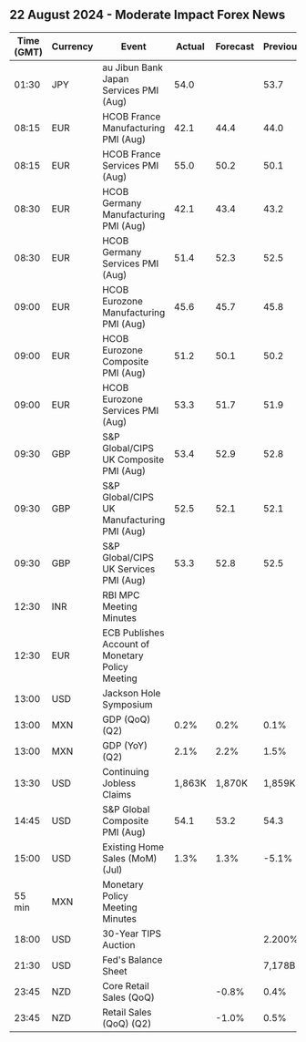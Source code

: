 ## 22 August 2024 - Moderate Impact Forex News

| Time (GMT) | Currency | Event | Actual | Forecast | Previous |
|------|----------|-------|--------|----------|----------|
| 01:30 | JPY | au Jibun Bank Japan Services PMI (Aug) | 54.0 |  | 53.7 |
| 08:15 | EUR | HCOB France Manufacturing PMI (Aug) | 42.1 | 44.4 | 44.0 |
| 08:15 | EUR | HCOB France Services PMI (Aug) | 55.0 | 50.2 | 50.1 |
| 08:30 | EUR | HCOB Germany Manufacturing PMI (Aug) | 42.1 | 43.4 | 43.2 |
| 08:30 | EUR | HCOB Germany Services PMI (Aug) | 51.4 | 52.3 | 52.5 |
| 09:00 | EUR | HCOB Eurozone Manufacturing PMI (Aug) | 45.6 | 45.7 | 45.8 |
| 09:00 | EUR | HCOB Eurozone Composite PMI (Aug) | 51.2 | 50.1 | 50.2 |
| 09:00 | EUR | HCOB Eurozone Services PMI (Aug) | 53.3 | 51.7 | 51.9 |
| 09:30 | GBP | S&P Global/CIPS UK Composite PMI (Aug) | 53.4 | 52.9 | 52.8 |
| 09:30 | GBP | S&P Global/CIPS UK Manufacturing PMI (Aug) | 52.5 | 52.1 | 52.1 |
| 09:30 | GBP | S&P Global/CIPS UK Services PMI (Aug) | 53.3 | 52.8 | 52.5 |
| 12:30 | INR | RBI MPC Meeting Minutes |  |  |  |
| 12:30 | EUR | ECB Publishes Account of Monetary Policy Meeting |  |  |  |
| 13:00 | USD | Jackson Hole Symposium |  |  |  |
| 13:00 | MXN | GDP (QoQ) (Q2) | 0.2% | 0.2% | 0.1% |
| 13:00 | MXN | GDP (YoY) (Q2) | 2.1% | 2.2% | 1.5% |
| 13:30 | USD | Continuing Jobless Claims | 1,863K | 1,870K | 1,859K |
| 14:45 | USD | S&P Global Composite PMI (Aug) | 54.1 | 53.2 | 54.3 |
| 15:00 | USD | Existing Home Sales (MoM) (Jul) | 1.3% | 1.3% | -5.1% |
| 55 min | MXN | Monetary Policy Meeting Minutes |  |  |  |
| 18:00 | USD | 30-Year TIPS Auction |  |  | 2.200% |
| 21:30 | USD | Fed's Balance Sheet |  |  | 7,178B |
| 23:45 | NZD | Core Retail Sales (QoQ) |  | -0.8% | 0.4% |
| 23:45 | NZD | Retail Sales (QoQ) (Q2) |  | -1.0% | 0.5% |
